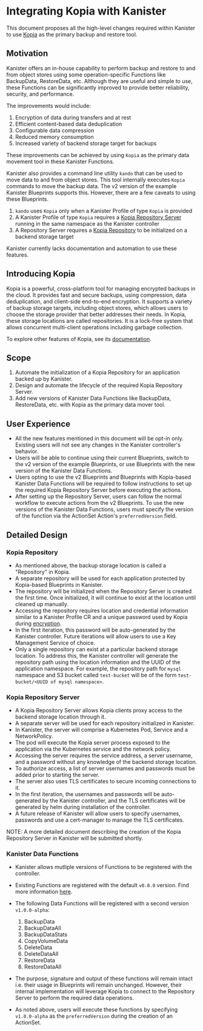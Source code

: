 # Integrating Kopia with Kanister

This document proposes all the high-level changes required within Kanister to use [Kopia](https://kopia.io/) as the primary backup and restore tool.

## Motivation

Kanister offers an in-house capability to perform backup and restore to and from object stores using some operation-specific Functions like BackupData, RestoreData, etc.
Although they are useful and simple to use, these Functions can be significantly improved to provide better reliability, security, and performance.

The improvements would include:
1. Encryption of data during transfers and at rest
2. Efficient content-based data deduplication
3. Configurable data compression
4. Reduced memory consumption
5. Increased variety of backend storage target for backups

These improvements can be achieved by using `Kopia` as the primary data movement tool in these Kanister Functions.

Kanister also provides a command line utility `kando` that can be used to move data to and from object stores.
This tool internally executes `Kopia` commands to move the backup data.
The v2 version of the example Kanister Blueprints supports this. However, there are a few caveats to using these Blueprints.
1. `kando` uses `Kopia` only when a Kanister Profile of type `Kopia` is provided
2. A Kanister Profile of type `Kopia` requires a [Kopia Repository Server](https://kopia.io/docs/repository-server/) running in the same namespace as the Kanister controller
3. A Repository Server requires a [Kopia Repository](https://kopia.io/docs/repositories/) to be initialized on a backend storage target

Kanister currently lacks documentation and automation to use these features.

## Introducing Kopia

Kopia is a powerful, cross-platform tool for managing encrypted backups in the cloud.
It provides fast and secure backups, using compression, data deduplication, and client-side end-to-end encryption.
It supports a variety of backup storage targets, including object stores, which allows users to choose the storage provider that better addresses their needs. In Kopia, these storage locations are called repositories.
It is a lock-free system that allows concurrent multi-client operations including garbage collection.

To explore other features of Kopia, see its [documentation](https://kopia.io/docs/features/).

## Scope

1. Automate the initialization of a Kopia Repository for an application backed up by Kanister.
2. Design and automate the lifecycle of the required Kopia Repository Server.
3. Add new versions of Kanister Data Functions like BackupData, RestoreData, etc. with Kopia as the primary data mover tool.

## User Experience

- All the new features mentioned in this document will be opt-in only. Existing users will not see any changes in the Kanister controller's behavior.
- Users will be able to continue using their current Blueprints, switch to the v2 version of the example Blueprints, or use Blueprints with the new version of the Kanister Data Functions.
- Users opting to use the v2 Blueprints and Blueprints with Kopia-based Kanister Data Functions will be required to follow instructions to set up the required Kopia Repository Server before executing the actions.
- After setting up the Repository Server, users can follow the normal workflow to execute actions from the v2 Blueprints. To use the new versions of the Kanister Data Functions, users must specify the version of the function via the ActionSet Action's `preferredVersion` field.

## Detailed Design

### Kopia Repository

- As mentioned above, the backup storage location is called a "Repository" in Kopia.
- A separate repository will be used for each application protected by Kopia-based Blueprints in Kanister.
- The repository will be initialized when the Repository Server is created the first time. Once initialized, it will continue to exist at the location until cleaned up manually.
- Accessing the repository requires location and credential information similar to a Kanister Profile CR and a unique password used by Kopia during [encryption](https://kopia.io/docs/features/#end-to-end-zero-knowledge-encryption).
- In the first iteration, this password will be auto-generated by the Kanister controller. Future iterations will allow users to use a Key Management Service of choice.
- Only a single repository can exist at a particular backend storage location. To address this, the Kanister controller will generate the repository path using the location information and the UUID of the application namespace. For example, the repository path for `mysql` namespace and S3 bucket called `test-bucket` will be of the form `test-bucket/<UUID of mysql namespace>`.

### Kopia Repository Server

- A Kopia Repository Server allows Kopia clients proxy access to the backend storage location through it.
- A separate server will be used for each repository initialized in Kanister.
- In Kanister, the server will comprise a Kubernetes Pod, Service and a NetworkPolicy.
- The pod will execute the Kopia server process exposed to the application via the Kubernetes service and the network policy.
- Accessing the server requires the service address, a server username, and a password without any knowledge of the backend storage location.
- To authorize access, a list of server usernames and passwords must be added prior to starting the server.
- The server also uses TLS certificates to secure incoming connections to it.
- In the first iteration, the usernames and passwords will be auto-generated by the Kanister controller, and the TLS certificates will be generated by helm during installation of the controller.
- A future release of Kanister will allow users to specify usernames, passwords and use a cert-manager to manage the TLS certificates.

NOTE: A more detailed document describing the creation of the Kopia Repository Server in Kanister will be submitted shortly.

### Kanister Data Functions

- Kanister allows mutliple versions of Functions to be registered with the controller.
- Existing Functions are registered with the default `v0.0.0` version. Find more information [here](https://docs.kanister.io/functions.html#existing-functions).
- The following Data Functions will be registered with a second version `v1.0.0-alpha`:

   1. BackupData
   2. BackupDataAll
   3. BackupDataStats
   4. CopyVolumeData
   5. DeleteData
   6. DeleteDataAll
   7. RestoreData
   8. RestoreDataAll

- The purpose, signature and output of these functions will remain intact i.e. their usage in Blueprints will remain unchanged. However, their internal implementation will leverage Kopia to connect to the Repository Server to perform the required data operations.
- As noted above, users will execute these functions by specifying `v1.0.0-alpha` as the `preferredVersion` during the creation of an ActionSet.
